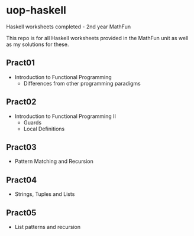# uop-haskell
Haskell worksheets completed - 2nd year MathFun

This repo is for all Haskell worksheets provided in the MathFun unit as well as my solutions for these.

## Pract01
* Introduction to Functional Programming
  * Differences from other programming paradigms

## Pract02
* Introduction to Functional Programming II
  * Guards
  * Local Definitions

## Pract03
* Pattern Matching and Recursion

## Pract04
* Strings, Tuples and Lists

## Pract05
* List patterns and recursion

